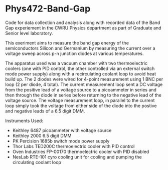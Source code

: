 # Phys472-Band-Gap
Code for data collection and analysis along with recorded data of the Band Gap experiement in the CWRU Physics department as part of Graduate and Senior level laboratory.

This exeriment aims to measure the band gap energy of the semiconductors Silicon and Germanium by measuring the current over a voltage sweep across p-n junction diodes at various temperatures. 

The apparatus used was a vacuum chamber with two thermoelectric coolers (one with PID control, the other controlled via an external switch mode power supply) along with a recirculating coolant loop to avoid heat build up. The 2 diodes were wired for 4-point measurement using 1 BNC per loop (2 per diode, 4 total). The current measurement loop sent a DC voltage from the positive lead of a voltage source to a picoammeter in series and then through the diode in series before returning to the negative lead of the voltage source. The voltage measurement loop, in parallel to the current loop simply took the voltage from either side of the diode into the postive and negative leads of a 6.5 digit DMM.

Instruments Used:
 <ul>
  <li>Keithley 6487 picoammeter with voltage source</li>
  <li>Keithley 2000 6.5 digit DMM</li>
  <li>PK Percision 1685b switch mode power supply</li>
  <li>Thor Labs TED200C thermoelectric cooler with PID control</li>
  <li>Oven Industries FP-00170 thermoelectric cooler with PID disabled</li>
  <li>NesLab RTE-101 cyro cooling unit for cooling and pumping the circulating coolant loop</li>
</ul> 
